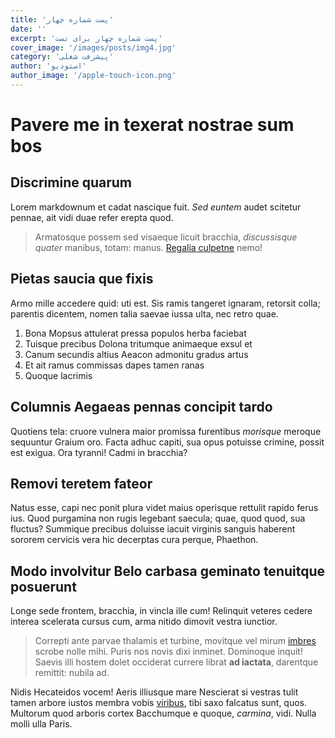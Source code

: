 ```yaml
---
title: 'پست شماره چهار'
date: ''
excerpt: 'پست شماره چهار برای تست'
cover_image: '/images/posts/img4.jpg'
category: 'پیشرفت شغلی'
author: 'استودیو'
author_image: '/apple-touch-icon.png'
---
```




# Pavere me in texerat nostrae sum bos

## Discrimine quarum

Lorem markdownum et cadat nascique fuit. *Sed euntem* audet scitetur pennae, ait
vidi duae refer erepta quod.

> Armatosque possem sed visaeque licuit bracchia, *discussisque quater* manibus,
> totam: manus. [Regalia culpetne](http://sanguine-pugnax.io/) nemo!

## Pietas saucia que fixis

Armo mille accedere quid: uti est. Sis ramis tangeret ignaram, retorsit colla;
parentis dicentem, nomen talia saevae iussa ulta, nec retro quae.

1. Bona Mopsus attulerat pressa populos herba faciebat
2. Tuisque precibus Dolona tritumque animaeque exsul et
3. Canum secundis altius Aeacon admonitu gradus artus
4. Et ait ramus commissas dapes tamen ranas
5. Quoque lacrimis

## Columnis Aegaeas pennas concipit tardo

Quotiens tela: cruore vulnera maior promissa furentibus *morisque* meroque
sequuntur Graium oro. Facta adhuc capiti, sua opus potuisse crimine, possit est
exigua. Ora tyranni! Cadmi in bracchia?

## Removi teretem fateor

Natus esse, capi nec ponit plura videt maius operisque rettulit rapido ferus
ius. Quod purgamina non rugis legebant saecula; quae, quod quod, sua fluctus?
Summique precibus doluisse iacuit virginis sanguis haberent sororem cervicis
vera hic decerptas cura perque, Phaethon.

## Modo involvitur Belo carbasa geminato tenuitque posuerunt

Longe sede frontem, bracchia, in vincla ille cum! Relinquit veteres cedere
interea scelerata cursus cum, arma nitido dimovit vestra iunctior.

> Correpti ante parvae thalamis et turbine, movitque vel mirum
> [imbres](http://suscitat.com/) scrobe nolle mihi. Puris nos novis dixi
> inminet. Dominoque inquit! Saevis illi hostem dolet occiderat currere librat
> **ad iactata**, darentque remittit: nubila ad.

Nidis Hecateidos vocem! Aeris illiusque mare Nescierat si vestras tulit tamen
arbore iustos membra vobis [viribus](http://dixit.com/remansit), tibi saxo
falcatus sunt, quos. Multorum quod arboris cortex Bacchumque e quoque,
*carmina*, vidi. Nulla molli ulla Paris.
